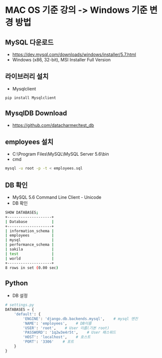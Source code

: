 # MAC OS 기준 강의 -> Windows 기준 변경 방법
## MySQL 다운로드
* https://dev.mysql.com/downloads/windows/installer/5.7.html
* Windows (x86, 32-bit), MSI Installer Full Version

## 라이브러리 설치
* Mysqlclient
```python
pip install Mysqlclient
```
## MysqlDB Download
* https://github.com/datacharmer/test_db

## employees 설치
* C:\Program Files\MySQL\MySQL Server 5.6\bin
* cmd
```bash
mysql -u root -p -t < employees.sql
```

## DB 확인
* MySQL 5.6 Command Line Client - Unicode
* DB 확인
```bash
SHOW DATABASES;
+--------------------+
| Database           |
+--------------------+
| information_schema |
| employees          |
| mysql              |
| performance_schema |
| sakila             |
| test               |
| world              |
+--------------------+
8 rows in set (0.00 sec)
```

## Python 
* DB 설정
```python
# settings.py
DATABASES = {
    'default': {
        'ENGINE': 'django.db.backends.mysql',    # mysql 엔진
        'NAME': 'employees',    # DB이름
        'USER': 'root',    # User 이름(기본 root)
        'PASSWORD': '1q2w3e4r5t',    # User 패스워드
        'HOST': 'localhost',    # 호스트
        'PORT': '3306'    # 포트
    }
}
```

